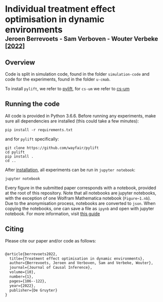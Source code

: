 # Individual treatment effect optimisation in dynamic environments </br><sub><sub>Jeroen Berrevoets - Sam Verboven - Wouter Verbeke [[2022]](https://doi.org/10.1515/jci-2020-0009)</sub></sub>

## Overview
Code is split in simulation code, found in the folder `simulation-code` and code for the experiments, found in the folder `u-cmab`.

To install `pylift`, we refer to [pylift](https://github.com/wayfair/pylift), for `cs-um` we refer to [cs-um](https://github.com/vub-dl/cs-um)

## Running the code
All code is provided in Python 3.6.6. Before running any experiments, make sure all dependencies are installed (this could take a few minutes):

```shell
pip install -r requirements.txt
```

and for `pylift` specifically:
```shell
git clone https://github.com/wayfair/pylift
cd pylift
pip install .
cd ..
```

After [installation](https://jupyter.readthedocs.io/en/latest/install.html), all experiments can be run in `jupyter notebook`:
```shell
jupyter notebook
```
Every figure in the submitted paper corresponds with a notebook, provided at the root of this repository. Note that all notebooks are jupyter notebooks, with the exception of one Wolfram Mathematica notebook (`Figure~1.nb`).
Due to the anonymisation process, notebooks are converted to `json`. When copying the notebooks, one can save a file as `ipynb` and open with jupyter notebook. For more information, visit [this guide](http://ipython.org/ipython-doc/rel-1.0.0/interactive/nbconvert.html)

## Citing
Please cite our paper and/or code as follows:

```tex

@article{berrevoets2022,
  title={Treatment effect optimisation in dynamic environments},
  author={Berrevoets, Jeroen and Verboven, Sam and Verbeke, Wouter},
  journal={Journal of Causal Inference},
  volume={10},
  number={1},
  pages={106--122},
  year={2022},
  publisher={De Gruyter}
}


```